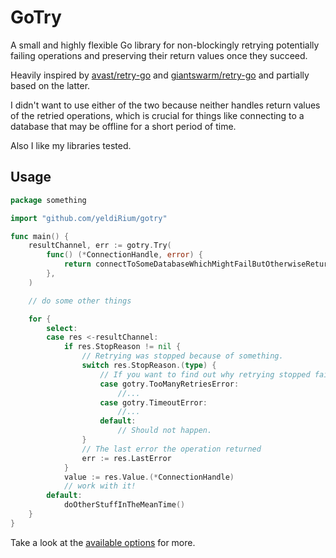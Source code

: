 # GoTry

A small and highly flexible Go library for non-blockingly retrying potentially
failing operations and preserving their return values once they succeed.

Heavily inspired by [avast/retry-go](https://github.com/avast/retry-go) and
[giantswarm/retry-go](https://github.com/giantswarm/retry-go) and partially
based on the latter.

I didn't want to use either of the two because neither
handles return values of the retried operations, which is crucial for things
like connecting to a database that may be offline for a short period of time.

Also I like my libraries tested.

## Usage

```go
package something

import "github.com/yeldiRium/gotry"

func main() {
    resultChannel, err := gotry.Try(
        func() (*ConnectionHandle, error) {
            return connectToSomeDatabaseWhichMightFailButOtherwiseReturnsAHandle()
        },
    )

    // do some other things

    for {
        select:
        case res <-resultChannel:
            if res.StopReason != nil {
                // Retrying was stopped because of something.
                switch res.StopReason.(type) {
                    // If you want to find out why retrying stopped failed.
                    case gotry.TooManyRetriesError:
                        //...
                    case gotry.TimeoutError:
                        //...
                    default:
                        // Should not happen.
                }
                // The last error the operation returned
                err := res.LastError
            }
            value := res.Value.(*ConnectionHandle)
            // work with it!
        default:
            doOtherStuffInTheMeanTime()
    }
}
```

Take a look at the [available options](./options.go) for more.
